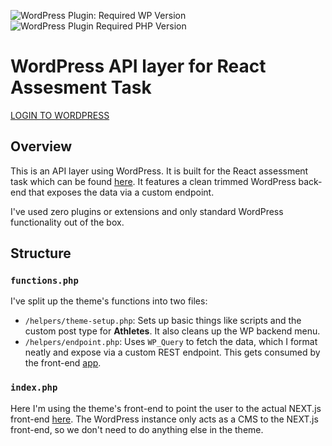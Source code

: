 ![WordPress Plugin: Required WP Version](https://img.shields.io/wordpress/plugin/wp-version/bbpress)
![WordPress Plugin Required PHP Version](https://img.shields.io/wordpress/plugin/required-php/bbpress)
# WordPress API layer for React Assesment Task

[LOGIN TO WORDPRESS](https://course-studio-3849f9.ingress-daribow.easywp.com/admin)

## Overview
This is an API layer using WordPress. It is built for the React assessment task which can be found [here](https://github.com/SebastianOpperman/course-studio-app). It features a clean trimmed WordPress back-end that exposes the data via a custom endpoint. 

I've used zero plugins or extensions and only standard WordPress functionality out of the box.

## Structure

### `functions.php`
I've split up the theme's functions into two files:
- `/helpers/theme-setup.php`: Sets up basic things like scripts and the custom post type for **Athletes**. It also cleans up the WP backend menu.
- `/helpers/endpoint.php`: Uses `WP_Query` to fetch the data, which I format neatly and expose via a custom REST endpoint. This gets consumed by the front-end [app](https://github.com/SebastianOpperman/course-studio-app).

### `index.php`
Here I'm using the theme's front-end to point the user to the actual NEXT.js front-end [here](https://github.com/SebastianOpperman/course-studio-app). The WordPress instance only acts as a CMS to the NEXT.js front-end, so we don't need to do anything else in the theme.